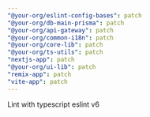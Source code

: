 ```yaml
---
"@your-org/eslint-config-bases": patch
"@your-org/db-main-prisma": patch
"@your-org/api-gateway": patch
"@your-org/common-i18n": patch
"@your-org/core-lib": patch
"@your-org/ts-utils": patch
"nextjs-app": patch
"@your-org/ui-lib": patch
"remix-app": patch
"vite-app": patch
---
```


Lint with typescript eslint v6
